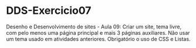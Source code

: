 # DDS-Exercicio07
 Desenho e Desenvolvimento de sites - Aula 09:
 Criar um site, tema livre, com pelo menos uma página principal e mais 3 páginas auxiliares. Não usar um tema usado em atividades anteriores. Obrigatório o uso de CSS e Listas. 
